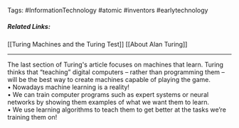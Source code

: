 
Tags: #InformationTechnology #atomic #inventors #earlytechnology 
##### Related Links:
[[Turing Machines and the Turing Test]]
[[About Alan Turing]]

---
The last section of Turing's article focuses on machines that learn. Turing thinks that “teaching” digital computers – rather than programming them – will be the best way to create machines capable of playing the game.  
	• Nowadays machine learning is a reality!  
	• We can train computer programs such as expert systems or neural networks by showing them examples of what we want them to learn.  
	• We use learning algorithms to teach them to get better at the tasks we’re training them on!
